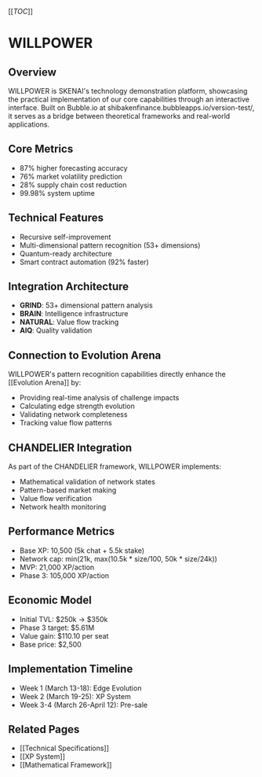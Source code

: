 [[_TOC_]]

# WILLPOWER

## Overview
WILLPOWER is SKENAI's technology demonstration platform, showcasing the practical implementation of our core capabilities through an interactive interface. Built on Bubble.io at shibakenfinance.bubbleapps.io/version-test/, it serves as a bridge between theoretical frameworks and real-world applications.

## Core Metrics
- 87% higher forecasting accuracy
- 76% market volatility prediction
- 28% supply chain cost reduction
- 99.98% system uptime

## Technical Features
- Recursive self-improvement
- Multi-dimensional pattern recognition (53+ dimensions)
- Quantum-ready architecture
- Smart contract automation (92% faster)

## Integration Architecture
- **GRIND**: 53+ dimensional pattern analysis
- **BRAIN**: Intelligence infrastructure
- **NATURAL**: Value flow tracking
- **AIQ**: Quality validation

## Connection to Evolution Arena
WILLPOWER's pattern recognition capabilities directly enhance the [[Evolution Arena]] by:
- Providing real-time analysis of challenge impacts
- Calculating edge strength evolution
- Validating network completeness
- Tracking value flow patterns

## CHANDELIER Integration
As part of the CHANDELIER framework, WILLPOWER implements:
- Mathematical validation of network states
- Pattern-based market making
- Value flow verification
- Network health monitoring

## Performance Metrics
- Base XP: 10,500 (5k chat + 5.5k stake)
- Network cap: min(21k, max(10.5k * size/100, 50k * size/24k))
- MVP: 21,000 XP/action
- Phase 3: 105,000 XP/action

## Economic Model
- Initial TVL: $250k → $350k
- Phase 3 target: $5.61M
- Value gain: $110.10 per seat
- Base price: $2,500

## Implementation Timeline
- Week 1 (March 13-18): Edge Evolution
- Week 2 (March 19-25): XP System
- Week 3-4 (March 26-April 12): Pre-sale

## Related Pages
- [[Technical Specifications]]
- [[XP System]]
- [[Mathematical Framework]]
